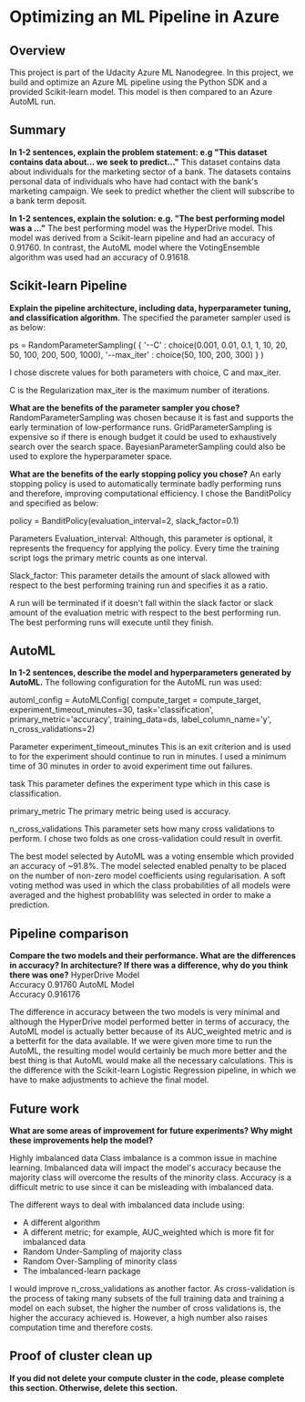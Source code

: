 # Optimizing an ML Pipeline in Azure

## Overview
This project is part of the Udacity Azure ML Nanodegree.
In this project, we build and optimize an Azure ML pipeline using the Python SDK and a provided Scikit-learn model.
This model is then compared to an Azure AutoML run.

## Summary
**In 1-2 sentences, explain the problem statement: e.g "This dataset contains data about... we seek to predict..."**
This dataset contains data about individuals for the marketing sector of a bank. The datasets contains personal data of individuals who have had contact with the bank's marketing campaign. We seek to predict whether the client will subscribe to a bank term deposit.

**In 1-2 sentences, explain the solution: e.g. "The best performing model was a ..."**
The best performing model was the HyperDrive model. This model was derived from a Scikit-learn pipeline and had an accuracy of 0.91760. In contrast, the AutoML model where the VotingEnsemble algorithm was used had an accuracy of 0.91618.

## Scikit-learn Pipeline
**Explain the pipeline architecture, including data, hyperparameter tuning, and classification algorithm.**
The specified the parameter sampler used is as below:

ps = RandomParameterSampling(
    {
        '--C' : choice(0.001, 0.01, 0.1, 1, 10, 20, 50, 100, 200, 500, 1000),
        '--max_iter' : choice(50, 100, 200, 300)
    }
)

I chose discrete values for both parameters with choice, C and max_iter. 

C is the Regularization 
max_iter is the maximum number of iterations.

**What are the benefits of the parameter sampler you chose?**
RandomParameterSampling was chosen because it is fast and supports the early termination of low-performance runs. GridParameterSampling is expensive so if there is enough budget it could be used to exhaustively search over the search space. BayesianParameterSampling could also be used to explore the hyperparameter space.

**What are the benefits of the early stopping policy you chose?**
An early stopping policy is used to automatically terminate badly performing runs and therefore, improving computational efficiency. I chose the BanditPolicy and specified as below:

policy = BanditPolicy(evaluation_interval=2, slack_factor=0.1)

Parameters
Evaluation_interval: Although, this parameter is optional, it represents the frequency for applying the policy. Every time the training script logs the primary metric counts as one interval.

Slack_factor: This parameter details the amount of slack allowed with respect to the best performing training run and specifies it as a ratio.

A run will be terminated if it doesn't fall within the slack factor or slack amount of the evaluation metric with respect to the best performing run. The best performing runs will execute until they finish.

## AutoML
**In 1-2 sentences, describe the model and hyperparameters generated by AutoML.**
The following configuration for the AutoML run was used:

automl_config = AutoMLConfig(
    compute_target = compute_target,
    experiment_timeout_minutes=30,
    task='classification',
    primary_metric='accuracy',
    training_data=ds,
    label_column_name='y',
    n_cross_validations=2)

Parameter
experiment_timeout_minutes
This is an exit criterion and is used to for the experiment should continue to run in minutes. I used a minimum time of 30 minutes in order to avoid experiment time out failures.

task
This parameter defines the experiment type which in this case is classification.

primary_metric
The primary metric being used is accuracy.

n_cross_validations
This parameter sets how many cross validations to perform. I chose two folds as one cross-validation could result in overfit.

The best model selected by AutoML was a voting ensemble which provided an accuracy of ~91.8%. The model selected enabled penalty to be placed on the number of non-zero model coefficients using regularisation. A soft voting method was used in which the class probabilities of all models were averaged and the highest probablility was selected in order to make a prediction. 

## Pipeline comparison
**Compare the two models and their performance. What are the differences in accuracy? In architecture? If there was a difference, why do you think there was one?**
HyperDrive Model	
Accuracy	0.91760
AutoML Model	
Accuracy	0.916176

The difference in accuracy between the two models is very minimal and although the HyperDrive model performed better in terms of accuracy, the AutoML model is actually better because of its AUC_weighted metric and is a betterfit for the data available. If we were given more time to run the AutoML, the resulting model would certainly be much more better and the best thing is that AutoML would make all the necessary calculations. This is the difference with the Scikit-learn Logistic Regression pipeline, in which we have to make adjustments to achieve the final model.


## Future work
**What are some areas of improvement for future experiments? Why might these improvements help the model?**

Highly imbalanced data
Class imbalance is a common issue in machine learning. Imbalanced data will impact the model's accuracy because the majority class will overcome the results of the minority class. Accuracy is a difficult metric to use since it can be misleading with imbalanced data.

The different ways to deal with imbalanced data include using:

- A different algorithm
- A different metric; for example, AUC_weighted which is more fit for imbalanced data
- Random Under-Sampling of majority class
- Random Over-Sampling of minority class
- The imbalanced-learn package

I would improve n_cross_validations as another factor. As cross-validation is the process of taking many subsets of the full training data and training a model on each subset, the higher the number of cross validations is, the higher the accuracy achieved is. However, a high number also raises computation time and therefore costs.

## Proof of cluster clean up
**If you did not delete your compute cluster in the code, please complete this section. Otherwise, delete this section.**
